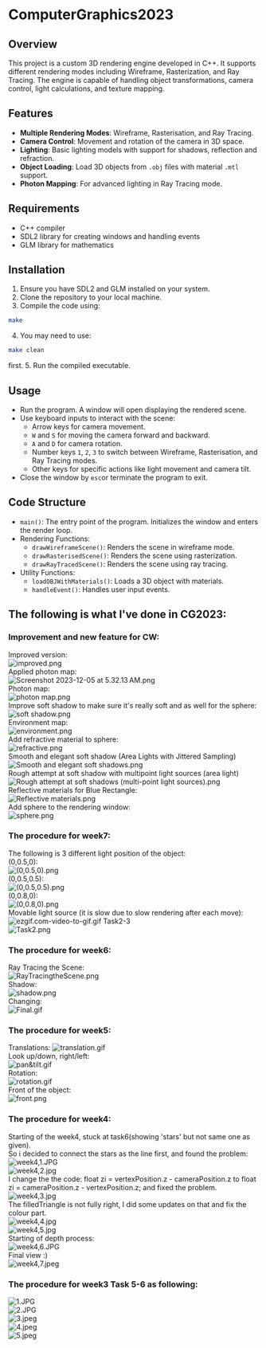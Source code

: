 # ComputerGraphics2023

## Overview
This project is a custom 3D rendering engine developed in C++. It supports different rendering modes including Wireframe, Rasterization, and Ray Tracing. The engine is capable of handling object transformations, camera control, light calculations, and texture mapping.

## Features
- **Multiple Rendering Modes**: Wireframe, Rasterisation, and Ray Tracing.
- **Camera Control**: Movement and rotation of the camera in 3D space.
- **Lighting**: Basic lighting models with support for shadows, reflection and refraction.
- **Object Loading**: Load 3D objects from `.obj` files with material `.mtl` support.
- **Photon Mapping**: For advanced lighting in Ray Tracing mode.

## Requirements
- C++ compiler
- SDL2 library for creating windows and handling events
- GLM library for mathematics

## Installation
1. Ensure you have SDL2 and GLM installed on your system.
2. Clone the repository to your local machine.
3. Compile the code using:  
  ```bash
  make 
  ```
4. You may need to use:  
  ```bash 
  make clean
  ```  
  first.
5. Run the compiled executable.

## Usage
- Run the program. A window will open displaying the rendered scene.
- Use keyboard inputs to interact with the scene:
    - Arrow keys for camera movement.
    - `W` and `S` for moving the camera forward and backward.
    - `A` and `D` for camera rotation.
    - Number keys `1`, `2`, `3` to switch between Wireframe, Rasterisation, and Ray Tracing modes.
    - Other keys for specific actions like light movement and camera tilt.
- Close the window by `esc`or terminate the program to exit.

## Code Structure
- `main()`: The entry point of the program. Initializes the window and enters the render loop.
- Rendering Functions:
    - `drawWireframeScene()`: Renders the scene in wireframe mode.
    - `drawRasterisedScene()`: Renders the scene using rasterization.
    - `drawRayTracedScene()`: Renders the scene using ray tracing.
- Utility Functions:
    - `loadOBJWithMaterials()`: Loads a 3D object with materials.
    - `handleEvent()`: Handles user input events.


[//]: # (## License)

[//]: # (This project is licensed under the [MIT License]&#40;LICENSE&#41;.)


## The following is what I've done in CG2023:

### Improvement and new feature for CW:
Improved version:  
![improved.png](photos%2Fimproved.png)  
Applied photon map:  
![Screenshot 2023-12-05 at 5.32.13 AM.png](photos%2FScreenshot%202023-12-05%20at%205.32.13%E2%80%AFAM.png)  
Photon map:  
![photon map.png](photos%2Fphoton%20map.png)  
Improve soft shadow to make sure it's really soft and as well for the sphere:  
![soft shadow.png](photos%2Fsoft%20shadow.png)  
Environment map:  
![environment.png](photos%2Fenvironment.png)  
Add refractive material to sphere:  
![refractive.png](photos%2Frefractive.png)  
Smooth and elegant soft shadow (Area Lights with Jittered Sampling)  
![Smooth and elegant soft shadows.png](photos%2FSmooth%20and%20elegant%20soft%20shadows.png)  
Rough attempt at soft shadow with multipoint light sources (area light)  
![Rough attempt at soft shadows (multi-point light sources).png](photos%2FRough%20attempt%20at%20soft%20shadows%20%28multi-point%20light%20sources%29.png)  
Reflective materials for Blue Rectangle:  
![Reflective materials.png](photos%2FReflective%20materials.png)  
Add sphere to the rendering window:  
![sphere.png](photos%2Fsphere.png)  


### The procedure for week7:  
The following is 3 different light position of the object:  
(0,0.5,0):  
![(0,0.5,0).png](photos%2F%280%2C0.5%2C0%29.png)  
(0,0.5,0.5):  
![(0,0.5,0.5).png](photos%2F%280%2C0.5%2C0.5%29.png)  
(0,0.8,0):  
![(0,0.8,0).png](photos%2F%280%2C0.8%2C0%29.png)  
Movable light source (it is slow due to slow rendering after each move):  
![ezgif.com-video-to-gif.gif](photos%2Fezgif.com-video-to-gif.gif)
Task2-3  
![Task2.png](photos%2FTask2.png)  

### The procedure for week6:  
Ray Tracing the Scene:  
![RayTracingtheScene.png](photos%2FRayTracingtheScene.png)  
Shadow:  
![shadow.png](photos%2Fshadow.png)  
Changing:  
![Final.gif](photos%2FFinal.gif)

### The procedure for week5:  
Translations:
![translation.gif](photos%2Ftranslation.gif)  
Look up/down, right/left:  
![pan&tilt.gif](photos%2Fpan%26tilt.gif)  
Rotation:  
![rotation.gif](photos%2Frotation.gif)  
Front of the object:  
![front.png](photos%2Ffront.png)  

### The procedure for week4:  
Starting of the week4, stuck at task6(showing 'stars' but not same one as given).  
So i decided to connect the stars as the line first, and found the problem:  
![week4,1.JPG](photos%2Fweek4%2C1.JPG)  
![week4,2.jpg](photos%2Fweek4%2C2.jpg)  
I change the the code: float zi = vertexPosition.z - cameraPosition.z  to 
float zi = cameraPosition.z - vertexPosition.z; and fixed the problem.  
![week4,3.jpg](photos%2Fweek4%2C3.jpg)  
The filledTriangle is not fully right, I did some updates on that and fix the colour part.  
![week4,4.jpg](photos%2Fweek4%2C4.jpg)  
![week4,5.jpg](photos%2Fweek4%2C5.jpg)  
Starting of depth process:  
![week4,6.JPG](photos%2Fweek4%2C6.JPG)  
Final view :)   
![week4,7.jpeg](photos%2Fweek4%2C7.jpeg)  

### The procedure for week3 Task 5-6 as following:  
![1.JPG](photos%2F1.JPG)  
![2.JPG](photos%2F2.JPG)  
![3.jpeg](photos%2F3.jpeg)  
![4.jpeg](photos%2F4.jpeg)  
![5.jpeg](photos%2F5.jpeg)  


